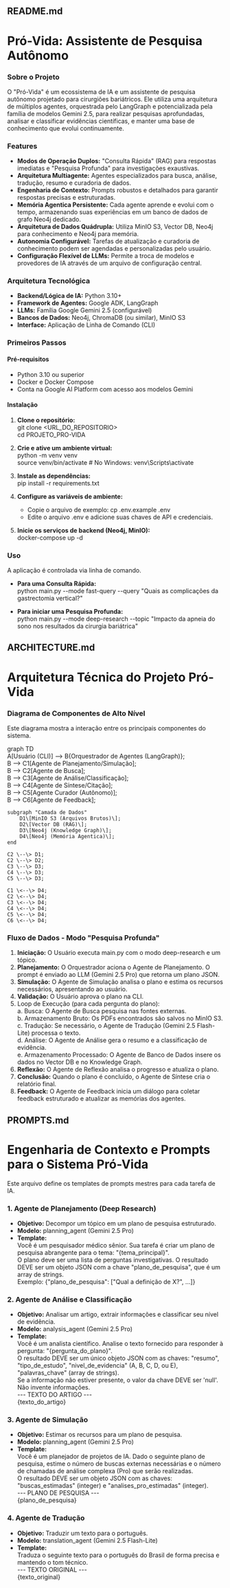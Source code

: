 ## **README.md**

# **Pró-Vida: Assistente de Pesquisa Autônomo**

### **Sobre o Projeto**

O "Pró-Vida" é um ecossistema de IA e um assistente de pesquisa autônomo projetado para cirurgiões bariátricos. Ele utiliza uma arquitetura de múltiplos agentes, orquestrada pelo LangGraph e potencializada pela família de modelos Gemini 2.5, para realizar pesquisas aprofundadas, analisar e classificar evidências científicas, e manter uma base de conhecimento que evolui continuamente.

### **Features**

* **Modos de Operação Duplos:** "Consulta Rápida" (RAG) para respostas imediatas e "Pesquisa Profunda" para investigações exaustivas.  
* **Arquitetura Multiagente:** Agentes especializados para busca, análise, tradução, resumo e curadoria de dados.  
* **Engenharia de Contexto:** Prompts robustos e detalhados para garantir respostas precisas e estruturadas.  
* **Memória Agentica Persistente:** Cada agente aprende e evolui com o tempo, armazenando suas experiências em um banco de dados de grafo Neo4j dedicado.  
* **Arquitetura de Dados Quádrupla:** Utiliza MinIO S3, Vector DB, Neo4j para conhecimento e Neo4j para memória.  
* **Autonomia Configurável:** Tarefas de atualização e curadoria de conhecimento podem ser agendadas e personalizadas pelo usuário.  
* **Configuração Flexível de LLMs:** Permite a troca de modelos e provedores de IA através de um arquivo de configuração central.

### **Arquitetura Tecnológica**

* **Backend/Lógica de IA:** Python 3.10+  
* **Framework de Agentes:** Google ADK, LangGraph  
* **LLMs:** Família Google Gemini 2.5 (configurável)  
* **Bancos de Dados:** Neo4j, ChromaDB (ou similar), MinIO S3  
* **Interface:** Aplicação de Linha de Comando (CLI)

### **Primeiros Passos**

#### **Pré-requisitos**

* Python 3.10 ou superior  
* Docker e Docker Compose  
* Conta na Google AI Platform com acesso aos modelos Gemini

#### **Instalação**

1. **Clone o repositório:**  
   git clone \<URL\_DO\_REPOSITORIO\>  
   cd PROJETO\_PRO-VIDA

2. **Crie e ative um ambiente virtual:**  
   python \-m venv venv  
   source venv/bin/activate  \# No Windows: venv\\Scripts\\activate

3. **Instale as dependências:**  
   pip install \-r requirements.txt

4. **Configure as variáveis de ambiente:**  
   * Copie o arquivo de exemplo: cp .env.example .env  
   * Edite o arquivo .env e adicione suas chaves de API e credenciais.  
5. **Inicie os serviços de backend (Neo4j, MinIO):**  
   docker-compose up \-d

### **Uso**

A aplicação é controlada via linha de comando.

* **Para uma Consulta Rápida:**  
  python main.py \--mode fast-query \--query "Quais as complicações da gastrectomia vertical?"

* **Para iniciar uma Pesquisa Profunda:**  
  python main.py \--mode deep-research \--topic "Impacto da apneia do sono nos resultados da cirurgia bariátrica"

## **ARCHITECTURE.md**

# **Arquitetura Técnica do Projeto Pró-Vida**

### **Diagrama de Componentes de Alto Nível**

Este diagrama mostra a interação entre os principais componentes do sistema.

graph TD  
    A\[Usuário (CLI)\] \--\> B{Orquestrador de Agentes (LangGraph)};  
    B \--\> C1\[Agente de Planejamento/Simulação\];  
    B \--\> C2\[Agente de Busca\];  
    B \--\> C3\[Agente de Análise/Classificação\];  
    B \--\> C4\[Agente de Síntese/Citação\];  
    B \--\> C5\[Agente Curador (Autônomo)\];  
    B \--\> C6\[Agente de Feedback\];

    subgraph "Camada de Dados"  
        D1\[MinIO S3 (Arquivos Brutos)\];  
        D2\[Vector DB (RAG)\];  
        D3\[Neo4j (Knowledge Graph)\];  
        D4\[Neo4j (Memória Agentica)\];  
    end

    C2 \--\> D1;  
    C2 \--\> D2;  
    C3 \--\> D3;  
    C4 \--\> D3;  
    C5 \--\> D3;  
      
    C1 \<--\> D4;  
    C2 \<--\> D4;  
    C3 \<--\> D4;  
    C4 \<--\> D4;  
    C5 \<--\> D4;  
    C6 \<--\> D4;

### **Fluxo de Dados \- Modo "Pesquisa Profunda"**

1. **Iniciação:** O Usuário executa main.py com o modo deep-research e um tópico.  
2. **Planejamento:** O Orquestrador aciona o Agente de Planejamento. O prompt é enviado ao LLM (Gemini 2.5 Pro) que retorna um plano JSON.  
3. **Simulação:** O Agente de Simulação analisa o plano e estima os recursos necessários, apresentando ao usuário.  
4. **Validação:** O Usuário aprova o plano na CLI.  
5. Loop de Execução (para cada pergunta do plano):  
   a. Busca: O Agente de Busca pesquisa nas fontes externas.  
   b. Armazenamento Bruto: Os PDFs encontrados são salvos no MinIO S3.  
   c. Tradução: Se necessário, o Agente de Tradução (Gemini 2.5 Flash-Lite) processa o texto.  
   d. Análise: O Agente de Análise gera o resumo e a classificação de evidência.  
   e. Armazenamento Processado: O Agente de Banco de Dados insere os dados no Vector DB e no Knowledge Graph.  
6. **Reflexão:** O Agente de Reflexão analisa o progresso e atualiza o plano.  
7. **Conclusão:** Quando o plano é concluído, o Agente de Síntese cria o relatório final.  
8. **Feedback:** O Agente de Feedback inicia um diálogo para coletar feedback estruturado e atualizar as memórias dos agentes.

## **PROMPTS.md**

# **Engenharia de Contexto e Prompts para o Sistema Pró-Vida**

Este arquivo define os templates de prompts mestres para cada tarefa de IA.

### **1\. Agente de Planejamento (Deep Research)**

* **Objetivo:** Decompor um tópico em um plano de pesquisa estruturado.  
* **Modelo:** planning\_agent (Gemini 2.5 Pro)  
* **Template:**  
  Você é um pesquisador médico sênior. Sua tarefa é criar um plano de pesquisa abrangente para o tema: "{tema\_principal}".  
  O plano deve ser uma lista de perguntas investigativas. O resultado DEVE ser um objeto JSON com a chave "plano\_de\_pesquisa", que é um array de strings.  
  Exemplo: {"plano\_de\_pesquisa": \["Qual a definição de X?", ...\]}

### **2\. Agente de Análise e Classificação**

* **Objetivo:** Analisar um artigo, extrair informações e classificar seu nível de evidência.  
* **Modelo:** analysis\_agent (Gemini 2.5 Pro)  
* **Template:**  
  Você é um analista científico. Analise o texto fornecido para responder à pergunta: "{pergunta\_do\_plano}".  
  O resultado DEVE ser um único objeto JSON com as chaves: "resumo", "tipo\_de\_estudo", "nivel\_de\_evidencia" (A, B, C, D, ou E), "palavras\_chave" (array de strings).  
  Se a informação não estiver presente, o valor da chave DEVE ser 'null'. Não invente informações.  
  \--- TEXTO DO ARTIGO \---  
  {texto\_do\_artigo}

### **3\. Agente de Simulação**

* **Objetivo:** Estimar os recursos para um plano de pesquisa.  
* **Modelo:** planning\_agent (Gemini 2.5 Pro)  
* **Template:**  
  Você é um planejador de projetos de IA. Dado o seguinte plano de pesquisa, estime o número de buscas externas necessárias e o número de chamadas de análise complexa (Pro) que serão realizadas.  
  O resultado DEVE ser um objeto JSON com as chaves: "buscas\_estimadas" (integer) e "analises\_pro\_estimadas" (integer).  
  \--- PLANO DE PESQUISA \---  
  {plano\_de\_pesquisa}

### **4\. Agente de Tradução**

* **Objetivo:** Traduzir um texto para o português.  
* **Modelo:** translation\_agent (Gemini 2.5 Flash-Lite)  
* **Template:**  
  Traduza o seguinte texto para o português do Brasil de forma precisa e mantendo o tom técnico.  
  \--- TEXTO ORIGINAL \---  
  {texto\_original}  
